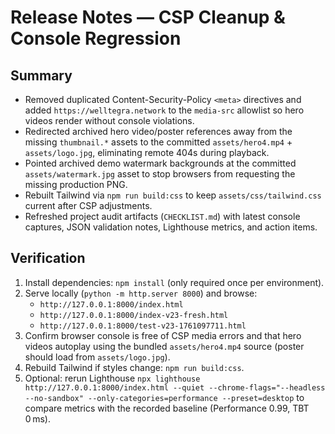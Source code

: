 # Release Notes — CSP Cleanup & Console Regression

## Summary

- Removed duplicated Content-Security-Policy `<meta>` directives and added `https://welltegra.network` to the `media-src` allowlist so hero videos render without console violations.
- Redirected archived hero video/poster references away from the missing `thumbnail.*` assets to the committed `assets/hero4.mp4` + `assets/logo.jpg`, eliminating remote 404s during playback.
- Pointed archived demo watermark backgrounds at the committed `assets/watermark.jpg` asset to stop browsers from requesting the missing production PNG.
- Rebuilt Tailwind via `npm run build:css` to keep `assets/css/tailwind.css` current after CSP adjustments.
- Refreshed project audit artifacts (`CHECKLIST.md`) with latest console captures, JSON validation notes, Lighthouse metrics, and action items.

## Verification

1. Install dependencies: `npm install` (only required once per environment).
2. Serve locally (`python -m http.server 8000`) and browse:
   - `http://127.0.0.1:8000/index.html`
   - `http://127.0.0.1:8000/index-v23-fresh.html`
   - `http://127.0.0.1:8000/test-v23-1761097711.html`
3. Confirm browser console is free of CSP media errors and that hero videos autoplay using the bundled `assets/hero4.mp4` source (poster should load from `assets/logo.jpg`).
4. Rebuild Tailwind if styles change: `npm run build:css`.
5. Optional: rerun Lighthouse `npx lighthouse http://127.0.0.1:8000/index.html --quiet --chrome-flags="--headless --no-sandbox" --only-categories=performance --preset=desktop` to compare metrics with the recorded baseline (Performance 0.99, TBT 0 ms).
